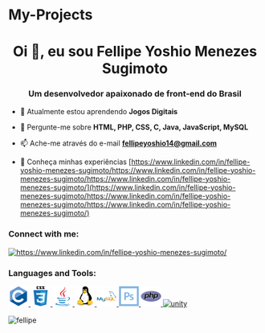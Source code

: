 # My-Projects
<h1 align="center">Oi 👋, eu sou Fellipe Yoshio Menezes Sugimoto</h1>
<h3 align="center">Um desenvolvedor apaixonado de front-end do Brasil</h3>

- 🌱 Atualmente estou aprendendo **Jogos Digitais**

- 💬 Pergunte-me sobre **HTML, PHP, CSS, C, Java, JavaScript, MySQL**

- 📫 Ache-me através do e-mail **fellipeyoshio14@gmail.com**

- 📄 Conheça minhas experiências [https://www.linkedin.com/in/fellipe-yoshio-menezes-sugimoto/https://www.linkedin.com/in/fellipe-yoshio-menezes-sugimoto/https://www.linkedin.com/in/fellipe-yoshio-menezes-sugimoto/](https://www.linkedin.com/in/fellipe-yoshio-menezes-sugimoto/https://www.linkedin.com/in/fellipe-yoshio-menezes-sugimoto/https://www.linkedin.com/in/fellipe-yoshio-menezes-sugimoto/)

<h3 align="left">Connect with me:</h3>
<p align="left">
<a href="https://linkedin.com/in/https://www.linkedin.com/in/fellipe-yoshio-menezes-sugimoto/" target="blank"><img align="center" src="https://raw.githubusercontent.com/rahuldkjain/github-profile-readme-generator/master/src/images/icons/Social/linked-in-alt.svg" alt="https://www.linkedin.com/in/fellipe-yoshio-menezes-sugimoto/" height="30" width="40" /></a>
</p>

<h3 align="left">Languages and Tools:</h3>
<p align="left"> <a href="https://www.cprogramming.com/" target="_blank" rel="noreferrer"> <img src="https://raw.githubusercontent.com/devicons/devicon/master/icons/c/c-original.svg" alt="c" width="40" height="40"/> </a> <a href="https://www.w3schools.com/css/" target="_blank" rel="noreferrer"> <img src="https://raw.githubusercontent.com/devicons/devicon/master/icons/css3/css3-original-wordmark.svg" alt="css3" width="40" height="40"/> </a> <a href="https://www.java.com" target="_blank" rel="noreferrer"> <img src="https://raw.githubusercontent.com/devicons/devicon/master/icons/java/java-original.svg" alt="java" width="40" height="40"/> </a> <a href="https://www.linux.org/" target="_blank" rel="noreferrer"> <img src="https://raw.githubusercontent.com/devicons/devicon/master/icons/linux/linux-original.svg" alt="linux" width="40" height="40"/> </a> <a href="https://www.mysql.com/" target="_blank" rel="noreferrer"> <img src="https://raw.githubusercontent.com/devicons/devicon/master/icons/mysql/mysql-original-wordmark.svg" alt="mysql" width="40" height="40"/> </a> <a href="https://www.photoshop.com/en" target="_blank" rel="noreferrer"> <img src="https://raw.githubusercontent.com/devicons/devicon/master/icons/photoshop/photoshop-line.svg" alt="photoshop" width="40" height="40"/> </a> <a href="https://www.php.net" target="_blank" rel="noreferrer"> <img src="https://raw.githubusercontent.com/devicons/devicon/master/icons/php/php-original.svg" alt="php" width="40" height="40"/> </a> <a href="https://unity.com/" target="_blank" rel="noreferrer"> <img src="https://www.vectorlogo.zone/logos/unity3d/unity3d-icon.svg" alt="unity" width="40" height="40"/> </a> </p>

<p><img align="center" src="https://github-readme-stats.vercel.app/api/top-langs?username=fellipe&show_icons=true&locale=en&layout=compact" alt="fellipe" /></p>

